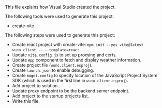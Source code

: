 This file explains how Visual Studio created the project.

The following tools were used to generate this project:
- create-vite

The following steps were used to generate this project:
- Create react project with create-vite: `npm init --yes vite@latest wuno.client -- --template=react`.
- Update `vite.config.js` to set up proxying and certs.
- Update `App` component to fetch and display weather information.
- Create project file (`wuno.client.esproj`).
- Create `launch.json` to enable debugging.
- Create `nuget.config` to specify location of the JavaScript Project System SDK (which is used in the first line in `wuno.client.esproj`).
- Add project to solution.
- Update proxy endpoint to be the backend server endpoint.
- Add project to the startup projects list.
- Write this file.
